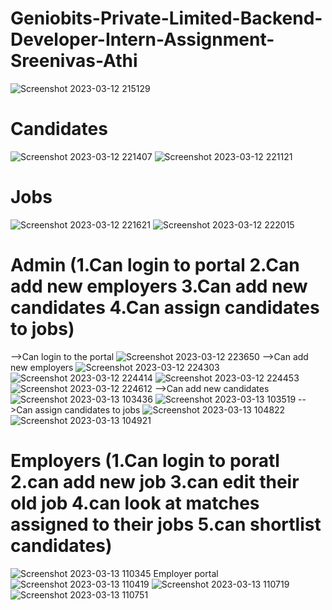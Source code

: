 # Geniobits-Private-Limited-Backend-Developer-Intern-Assignment-Sreenivas-Athi
![Screenshot 2023-03-12 215129](https://user-images.githubusercontent.com/63050215/224558250-39fd32c0-b2e6-4058-954d-48ba154b1286.png)
# Candidates
 ![Screenshot 2023-03-12 221407](https://user-images.githubusercontent.com/63050215/224559250-1ce3e69f-15bb-4e3b-952d-bc49732c97b9.png)
![Screenshot 2023-03-12 221121](https://user-images.githubusercontent.com/63050215/224559089-77908a89-384c-497f-b8a7-95b74cb50947.png)
# Jobs
![Screenshot 2023-03-12 221621](https://user-images.githubusercontent.com/63050215/224559762-806d2374-f961-4a66-86a0-912d39daa7b7.png)
![Screenshot 2023-03-12 222015](https://user-images.githubusercontent.com/63050215/224559776-616e4bd7-9ae1-4bc7-a3f5-2b2ba0e89662.png)

# Admin     (1.Can login to portal 2.Can add new employers 3.Can add  new candidates 4.Can assign candidates to jobs)
 -->Can login to the portal
        ![Screenshot 2023-03-12 223650](https://user-images.githubusercontent.com/63050215/224613176-803c7629-cab5-4742-b6c4-99867eadcefc.png)
 -->Can add new employers
        ![Screenshot 2023-03-12 224303](https://user-images.githubusercontent.com/63050215/224613472-46b5140a-c2a8-4597-bc54-556f89aa2985.png)
        ![Screenshot 2023-03-12 224414](https://user-images.githubusercontent.com/63050215/224613525-81015714-1734-42bf-bc75-94edc4e87c00.png)
        ![Screenshot 2023-03-12 224453](https://user-images.githubusercontent.com/63050215/224613563-d59e29f5-9a8d-4106-bca9-b9d86edfd6e3.png)
        ![Screenshot 2023-03-12 224612](https://user-images.githubusercontent.com/63050215/224613601-7fd75f79-f70d-4f33-b8e8-918aba67008b.png)
 -->Can add new candidates
        ![Screenshot 2023-03-13 103436](https://user-images.githubusercontent.com/63050215/224613896-c7485aba-1a68-4e1d-bbc9-788532cd086d.png)
        ![Screenshot 2023-03-13 103519](https://user-images.githubusercontent.com/63050215/224614028-2d5aa31e-4002-4198-b1d8-481acf033203.png)
 -->Can assign candidates to jobs
         ![Screenshot 2023-03-13 104822](https://user-images.githubusercontent.com/63050215/224614439-e68b801c-e568-40c2-8ac2-cec1e8426a36.png)
          ![Screenshot 2023-03-13 104921](https://user-images.githubusercontent.com/63050215/224614526-95650586-3e1c-4979-aefa-f4171bc86da1.png)
 # Employers    (1.Can login to poratl 2.can add new job 3.can edit their old job 4.can look at matches assigned to their jobs 5.can shortlist candidates)
 ![Screenshot 2023-03-13 110345](https://user-images.githubusercontent.com/63050215/224617476-a5f02780-0ef9-4c88-bdcc-d2bac6c79495.png)
 Employer portal
![Screenshot 2023-03-13 110419](https://user-images.githubusercontent.com/63050215/224617498-3ca60156-6029-41c5-adbb-78c24d7636d4.png)
![Screenshot 2023-03-13 110719](https://user-images.githubusercontent.com/63050215/224617517-00aebf05-de22-4419-a681-8fe664fef00c.png)
![Screenshot 2023-03-13 110751](https://user-images.githubusercontent.com/63050215/224617546-52f27bc5-8b47-49e6-a667-98df3e02dc4d.png)

